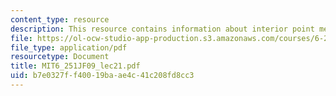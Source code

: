 ```yaml
---
content_type: resource
description: This resource contains information about interior point methods II.
file: https://ol-ocw-studio-app-production.s3.amazonaws.com/courses/6-251j-introduction-to-mathematical-programming-fall-2009/b7e0327ff40019baae4c41c208fd8cc3_MIT6_251JF09_lec21.pdf
file_type: application/pdf
resourcetype: Document
title: MIT6_251JF09_lec21.pdf
uid: b7e0327f-f400-19ba-ae4c-41c208fd8cc3
---
```


